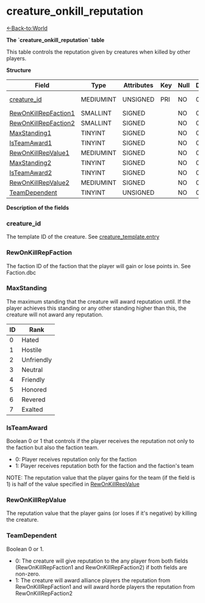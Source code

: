 # creature\_onkill\_reputation

[<-Back-to:World](database-world.md)

**The \`creature\_onkill\_reputation\` table**

This table controls the reputation given by creatures when killed by other players.

**Structure**

| Field                     | Type         | Attributes | Key | Null | Default | Extra | Comment             |
|---------------------------|--------------|------------|-----|------|---------|-------|---------------------|
| [creature_id][1]          | MEDIUMINT | UNSIGNED   | PRI | NO   | 0       |       | Creature Identifier |
| [RewOnKillRepFaction1][2] | SMALLINT  | SIGNED     |     | NO   | 0       |       |                     |
| [RewOnKillRepFaction2][3] | SMALLINT  | SIGNED     |     | NO   | 0       |       |                     |
| [MaxStanding1][4]         | TINYINT   | SIGNED     |     | NO   | 0       |       |                     |
| [IsTeamAward1][5]         | TINYINT   | SIGNED     |     | NO   | 0       |       |                     |
| [RewOnKillRepValue1][6]   | MEDIUMINT | SIGNED     |     | NO   | 0       |       |                     |
| [MaxStanding2][7]         | TINYINT   | SIGNED     |     | NO   | 0       |       |                     |
| [IsTeamAward2][8]         | TINYINT   | SIGNED     |     | NO   | 0       |       |                     |
| [RewOnKillRepValue2][9]   | MEDIUMINT | SIGNED     |     | NO   | 0       |       |                     |
| [TeamDependent][10]       | TINYINT   | UNSIGNED   |     | NO   | 0       |       |                     |

[1]: #creature_id
[2]: #rewonkillrepfaction1
[3]: #rewonkillrepfaction2
[4]: #maxstanding1
[5]: #isteamaward1
[6]: #rewonkillrepvalue1
[7]: #maxstanding2
[8]: #isteamaward2
[9]: #rewonkillrepvalue2
[10]: #teamdependent

**Description of the fields**

### creature\_id

The template ID of the creature. See [creature\_template.entry](creature_template#creature_template-entry)

### RewOnKillRepFaction

The faction ID of the faction that the player will gain or lose points in. See Faction.dbc

### MaxStanding

The maximum standing that the creature will award reputation until. If the player achieves this standing or any other standing higher than this, the creature will not award any reputation.

| ID | Rank       |
|----|------------|
| 0  | Hated      |
| 1  | Hostile    |
| 2  | Unfriendly |
| 3  | Neutral    |
| 4  | Friendly   |
| 5  | Honored    |
| 6  | Revered    |
| 7  | Exalted    |

### IsTeamAward

Boolean 0 or 1 that controls if the player receives the reputation not only to the faction but also the faction team.

-   0: Player receives reputation only for the faction
-   1: Player receives reputation both for the faction and the faction's team

NOTE: The reputation value that the player gains for the team (if the field is 1) is half of the value specified in [RewOnKillRepValue](#creature_onkill_reputation-RewOnKillRepValue)

### RewOnKillRepValue

The reputation value that the player gains (or loses if it's negative) by killing the creature.

### TeamDependent

Boolean 0 or 1.

-   0: The creature will give reputation to the any player from both fields (RewOnKillRepFaction1 and RewOnKillRepFaction2) if both fields are non-zero.
-   1: The creature will award alliance players the reputation from RewOnKillRepFaction1 and will award horde players the reputation from RewOnKillRepFaction2
